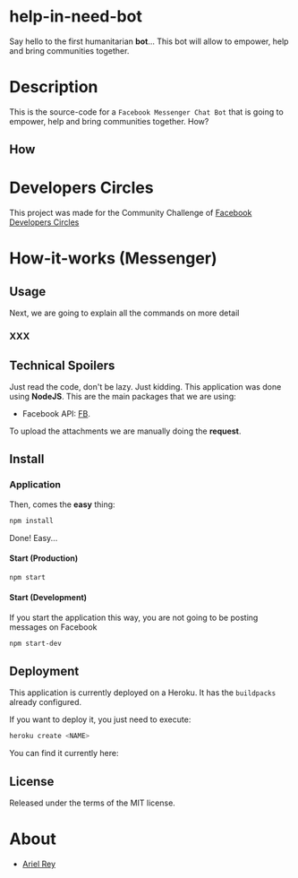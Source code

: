 # help-in-need-bot

Say hello to the first humanitarian **bot**... This bot will allow to empower, help and bring communities together.

# Description

This is the source-code for a `Facebook Messenger Chat Bot` that is going to empower, help and bring communities together. How?

## How


# Developers Circles

This project was made for the Community Challenge of [Facebook Developers Circles](https://devcommunitychallenge.devpost.com)

# How-it-works (Messenger)

## Usage

Next, we are going to explain all the commands on more detail

### XXX

## Technical Spoilers

Just read the code, don't be lazy. Just kidding. This application was done using **NodeJS**. This are the main packages that we are using:

- Facebook API: [FB](https://www.npmjs.com/package/fb).

To upload the attachments we are manually doing the **request**.

## Install

### Application

Then, comes the **easy** thing:

```bash
npm install
```

Done! Easy...

#### Start (Production)

```bash
npm start
```

#### Start (Development)

If you start the application this way, you are not going to be posting messages on Facebook

```bash
npm start-dev
```

## Deployment

This application is currently deployed on a Heroku. It has the `buildpacks` already configured.

If you want to deploy it, you just need to execute:

```bash
heroku create <NAME>
```

You can find it currently here:

[]()

## License

Released under the terms of the MIT license.

# About

- [Ariel Rey](https://github.com/arielfr/)
